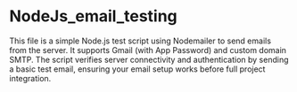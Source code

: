 # NodeJs_email_testing
This file is a simple Node.js test script using Nodemailer to send emails from the server. It supports Gmail (with App Password) and custom domain SMTP. The script verifies server connectivity and authentication by sending a basic test email, ensuring your email setup works before full project integration.
